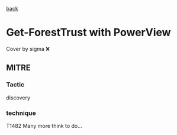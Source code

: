 [back](../index.md)
# Get-ForestTrust with PowerView
Cover by sigma :x: 
## MITRE
### Tactic
discovery
### technique
T1482
Many more think to do...